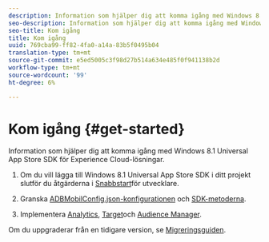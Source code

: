 ```yaml
---
description: Information som hjälper dig att komma igång med Windows 8.1 Universal App Store SDK för Experience Cloud-lösningar.
seo-description: Information som hjälper dig att komma igång med Windows 8.1 Universal App Store SDK för Experience Cloud-lösningar.
seo-title: Kom igång
title: Kom igång
uuid: 769cba99-ff82-4fa0-a14a-83b5f0495b04
translation-type: tm+mt
source-git-commit: e5ed5005c3f98d27b514a634e485f0f941138b2d
workflow-type: tm+mt
source-wordcount: '99'
ht-degree: 6%

---
```



# Kom igång {#get-started}

Information som hjälper dig att komma igång med Windows 8.1 Universal App Store SDK för Experience Cloud-lösningar.

1. Om du vill lägga till Windows 8.1 Universal App Store SDK i ditt projekt slutför du åtgärderna i [Snabbstart](/help/windows-appstore/c-getting-started/dev-qs.md)för utvecklare.

1. Granska [ADBMobilConfig.json-konfigurationen](/help/windows-appstore/c-configuration/c.json.md) och [SDK-metoderna](/help/windows-appstore/c-configuration/methods.md).

1. Implementera [Analytics](/help/windows-appstore/analytics/analytics.md), [Target](/help/windows-appstore/target/target-methods.md)och [Audience Manager](/help/windows-appstore/audiencemgmt/audience-manager-methods.md).

Om du uppgraderar från en tidigare version, se [Migreringsguiden](/help/windows-appstore/migration-v3.md).
